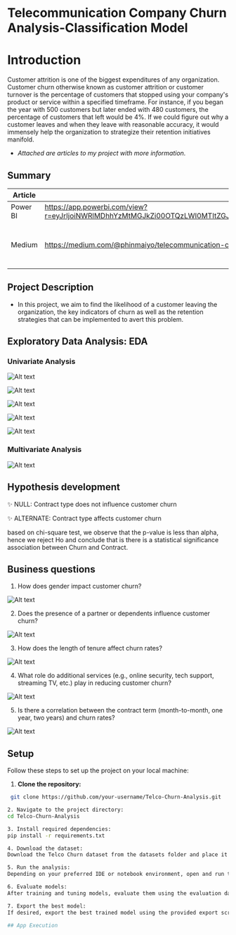 # Telecommunication Company Churn Analysis-Classification Model
# Introduction
 Customer attrition is one of the biggest expenditures of any organization. Customer churn otherwise known as customer attrition or customer turnover is the percentage of customers that stopped using your company's product or service within a specified timeframe.
For instance, if you began the year with 500 customers but later ended with 480 customers, the percentage of customers that left would be 4%. If we could figure out why a customer leaves and when they leave with reasonable accuracy, it would immensely help the organization to strategize their retention initiatives manifold.



-  *Attached are articles to my project with more information.*
## Summary
| Article     | Links      | Description |
|-----------|-------------|:-------------:|
|Power BI| https://app.powerbi.com/view?r=eyJrIjoiNWRlMDhhYzMtMGJkZi00OTQzLWI0MTItZGJmODJjYWVlYjE3IiwidCI6IjQ0ODdiNTJmLWYxMTgtNDgzMC1iNDlkLTNjMjk4Y2I3MTA3NSJ9 |  [Interactive dashboard](/) |
|Medium   | https://medium.com/@phinmaiyo/telecommunication-company-churn-analysis-classification-model-a190f9ce6518                         |  [ Best article to gain machine-learning insights                        ](/) |

## Project Description

- In this project, we aim to find the likelihood of a customer leaving the organization, the key indicators of churn as well as the retention strategies that can be implemented to avert this problem.

## Exploratory Data Analysis: EDA

### Univariate Analysis 

![Alt text](images/univariatechurn.png)

![Alt text](images/univariategender.png)

![Alt text](images/univariateinternetservice.png)

![Alt text](images/univariatepayment.png)

![Alt text](images/univariatetotalcharges.png)

### Multivariate Analysis 

![Alt text](images/multivariate.png)

## Hypothesis development 

✨ NULL: Contract type does not influence customer churn

✨ ALTERNATE: Contract type affects customer churn

based on chi-square test, we observe that the p-value is less than alpha, hence we reject Ho and conclude that is there is a statistical significance association between Churn and Contract.

## Business questions
1. How does gender impact customer churn? 

![Alt text](images/bivariategender.png)

2. Does the presence of a partner or dependents influence customer churn? 

![Alt text](images/bivariatepartnerdependents.png)

3. How does the length of tenure affect churn rates? 

![Alt text](images/bivariatetenure.png)

4. What role do additional services (e.g., online security, tech support, streaming TV, etc.) play in reducing customer churn? 

![Alt text](images/bivariateadditionalservices.png)

5. Is there a correlation between the contract term (month-to-month, one year, two years) and churn rates? 

![Alt text](images/bivariatecontract.png)

## Setup

Follow these steps to set up the project on your local machine:

1. **Clone the repository:**
  ```bash
   git clone https://github.com/your-username/Telco-Churn-Analysis.git

2. Navigate to the project directory:
  cd Telco-Churn-Analysis

3. Install required dependencies:
  pip install -r requirements.txt

4. Download the dataset:
  Download the Telco Churn dataset from the datasets folder and place it in the data directory. 

5. Run the analysis:
  Depending on your preferred IDE or notebook environment, open and run the provided Jupyter Notebook or Python scripts. 

6. Evaluate models:
  After training and tuning models, evaluate them using the evaluation dataset. You can use the provided evaluation script or notebook.

7. Export the best model:
  If desired, export the best trained model using the provided export script.

## App Execution